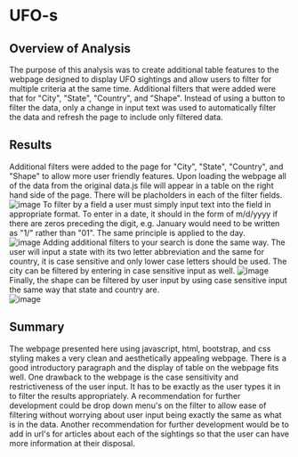 # UFO-s

## Overview of Analysis
The purpose of this analysis was to create additional table features to the webpage designed to display UFO sightings and allow users to filter for multiple criteria at the same time.  Additional filters that were added were that for "City", "State", "Country", and "Shape".  Instead of using a button to filter the data, only a change in input text was used to automatically filter the data and refresh the page to include only filtered data.

## Results
Additional filters were added to the page for "City", "State", "Country", and "Shape" to allow more user friendly features.  Upon loading the webpage all of the data from the original data.js file will appear in a table on the right hand side of the page.  There will be placholders in each of the filter fields.
![image](https://user-images.githubusercontent.com/88444529/141656529-7e4b436e-ad45-48c8-8a9d-d2fc673324a8.png)
To filter by a field a user must simply input text into the field in appropriate format.  To enter in a date, it should in the form of m/d/yyyy if there are zeros preceding the digit, e.g. January would need to be written as "1/" rather than "01".  The same principle is applied to the day.  
![image](https://user-images.githubusercontent.com/88444529/141656632-be8d9156-3f1f-4f22-9be1-bdc26bff2ff8.png)
Adding additional filters to your search is done the same way.  The user will input a state with its two letter abbreviation and the same for country, it is case sensitive and only lower case letters should be used.  The city can be filtered by entering in case sensitive input as well.
![image](https://user-images.githubusercontent.com/88444529/141656665-9ddb2a5f-7249-4815-ac18-92a0a93f543c.png)
Finally, the shape can be filtered by user input by using case sensitive input the same way that state and country are.  
![image](https://user-images.githubusercontent.com/88444529/141656704-579cba26-e2f4-460c-b73b-586fb156db24.png)

## Summary
The webpage presented here using javascript, html, bootstrap, and css styling makes a very clean and aesthetically appealing webpage.  There is a good introductory paragraph and the display of table on the webpage fits well.  One drawback to the webpage is the case sensitivity and restrictiveness of the user input.  It has to be exactly as the user types it in to filter the results appropriately.  A recommendation for further development could be drop down menu's on the filter to allow ease of filtering without worrying about user input being exactly the same as what is in the data.  Another recommendation for further development would be to add in url's for articles about each of the sightings so that the user can have more information at their disposal.
